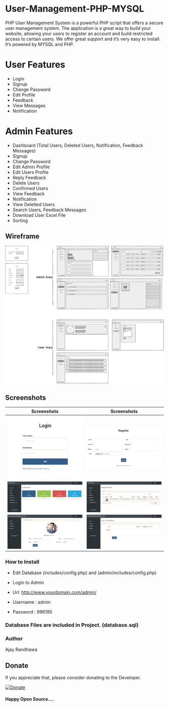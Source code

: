 # User-Management-PHP-MYSQL

PHP User Management System is a powerful PHP script that offers a secure user management system. The application is a great way to build your website, allowing your users to register an account and build restricted access to certain users. We offer great support and it’s very easy to install. It’s powered by MYSQL and PHP.

# User Features

- Login
- Signup
- Change Password
- Edit Profile
- Feedback
- View Messages
- Notification

# Admin Features

- Dashboard (Total Users, Deleted Users, Notification, Feedback Messages)
- Signup
- Change Password
- Edit Admin Profile
- Edit Users Profile
- Reply Feedback
- Delete Users
- Confirmed Users
- View Feedback
- Notification
- View Delelted Users
- Search Users, Feedback Messages
- Download User Excel File
- Sorting

## Wireframe

 <img src="/Sc/wireframe.png">

## Screenshots

| Screenshots           | Screenshots           |
| --------------------- | --------------------- |
| <img src="/Sc/1.PNG"> | <img src="/Sc/2.PNG"> |
| <img src="/Sc/3.PNG"> | <img src="/Sc/4.PNG"> |
| <img src="/Sc/5.PNG"> | <img src="/Sc/6.PNG"> |

### How to Install

- Edit Database (includes/config.php) and (admin/includes/config.php)

- Login to Admin
- Url: http://www.yourdomain.com/admin/
- Username : admin
- Password : 996195

### Database Files are included in Project. (database.sql)

### Author

Ajay Randhawa

## Donate

If you appreciate that, please consider donating to the Developer.

[![Donate](https://cdn.pbrd.co/images/HyQFKkP.png)](https://www.paypal.me/ajayrandhawa)

#### Happy Open Source....
